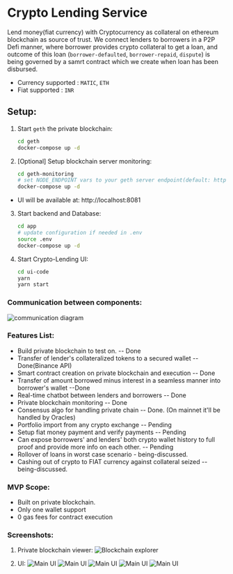 # Crypto Lending Service

Lend money(fiat currency) with Cryptocurrency as collateral on ethereum blockchain as source of trust.
We connect lenders to borrowers in a P2P Defi manner, where borrower provides crypto collateral to get a loan, and outcome of this loan (`borrower-defaulted`, `borrower-repaid`, `dispute`) is being governed by a samrt contract which we create when loan has been disbursed.

- Currency supported : `MATIC`, `ETH`
- Fiat supported : `INR`

## Setup:
1. Start `geth` the private blockchain:
    ```sh
    cd geth
    docker-compose up -d
    ```
2. [Optional] Setup blockchain server monitoring:
    ```sh
    cd geth-monitoring
    # set NODE_ENDPOINT vars to your geth server endpoint(default: http://localhost:8545)
    docker-compose up -d
    ```
- UI will be available at: http://localhost:8081

3. Start backend and Database:
    ```sh
    cd app
    # update configuration if needed in .env
    source .env
    docker-compose up -d
    ```

4. Start Crypto-Lending UI:
    ```sh
    cd ui-code 
    yarn
    yarn start
    ```

### Communication between components:
![communication diagram](./static/crypto-lending-comm.png)


### Features List:
- Build private blockchain to test on. -- Done
- Transfer of lender's collateralized tokens to a secured wallet -- Done(Binance API)
- Smart contract creation on private blockchain and execution -- Done
- Transfer of amount borrowed minus interest in a seamless manner into borrower's wallet --Done
- Real-time chatbot between lenders and borrowers -- Done
- Private blockchain monitoring -- Done
- Consensus algo for handling private chain -- Done. (On mainnet it'll be handled by Oracles)
- Portfolio import from any crypto exchange -- Pending
- Setup fiat money payment and verify payments -- Pending
- Can expose borrowers' and lenders' both crypto wallet history to full proof and provide more info on each other. -- Pending
- Rollover of loans in worst case scenario - being-discussed.
- Cashing out of crypto to FIAT currency against collateral seized -- being-discussed.

### MVP Scope:
- Built on private blockchain.
- Only one wallet support
- 0 gas fees for contract execution


### Screenshots:
1. Private blockchain viewer:
![Blockchain explorer](./static/blockchain-explorer.png)

2. UI:
![Main UI](./static/crypto-lending-ui5.png)
![Main UI](./static/crypto-lending-ui4.png)
![Main UI](./static/crypto-lending-ui3.png)
![Main UI](./static/crypto-lending-ui2.png)
![Main UI](./static/crypto-lending-ui1.png)



